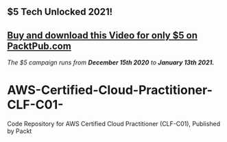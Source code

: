 ## $5 Tech Unlocked 2021!
[Buy and download this Video for only $5 on PacktPub.com](https://www.packtpub.com/product/aws-certified-cloud-practitioner-clf-c01-video/9781838985844)
-----
*The $5 campaign         runs from __December 15th 2020__ to __January 13th 2021.__*

# AWS-Certified-Cloud-Practitioner-CLF-C01-
Code Repository for AWS Certified Cloud Practitioner (CLF-C01), Published by Packt
